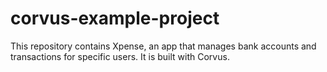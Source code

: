 # corvus-example-project
This repository contains Xpense, an app that manages bank accounts and transactions for specific users. It is built with Corvus.
